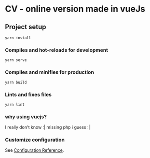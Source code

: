 # CV - online version made in vueJs

## Project setup
```
yarn install
```

### Compiles and hot-reloads for development
```
yarn serve
```

### Compiles and minifies for production
```
yarn build
```

### Lints and fixes files
```
yarn lint
```

### why using vuejs?

I really don't know :| missing php i guess :|

### Customize configuration
See [Configuration Reference](https://cli.vuejs.org/config/).
